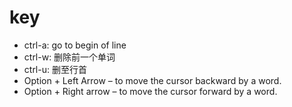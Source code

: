 
# key

- ctrl-a:  go to begin of line
- ctrl-w: 删除前一个单词
- ctrl-u: 删至行首
- Option + Left Arrow – to move the cursor backward by a word. 
- Option + Right arrow – to move the cursor forward by a word.